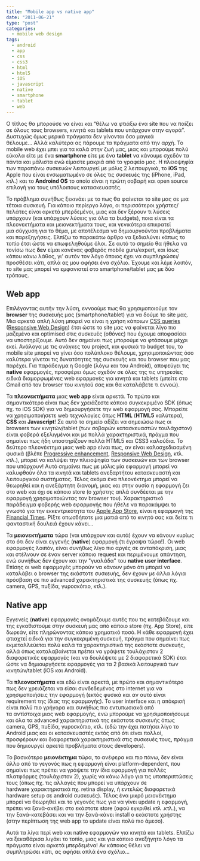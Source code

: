 ```yaml
---
title: "Mobile app vs native app"
date: "2011-06-21"
type: "post"
categories:
  - mobile web design
tags:
  - android
  - app
  - css
  - css3
  - html
  - html5
  - iOS
  - javascript
  - native
  - smartphone
  - tablet
  - web
---
```


Ο τίτλος θα μπορούσε να είναι και “θέλω να φτιάξω ένα site που να παίζει σε όλους τους browsers, κινητά και tablets που υπάρχουν στην αγορά”. Δυστυχώς όμως μερικά πράγματα δεν γίνονται όσο μαγικά θέλουμε... Αλλά καλύτερα ας πάρουμε τα πράγματα από την αρχή. Το mobile web έχει μπει για τα καλά στην ζωή μας, μιας και μπορούμε πολύ εύκολα είτε με ένα **smartphone** είτε με ένα **tablet** να κάνουμε σχεδόν τα πάντα και μάλιστα ενώ είμαστε μακριά από το γραφείο μας. Η πλειοψηφία των παραπάνω συσκευών λειτουργεί με μόλις 2 λειτουργικά, το **iOS** της Apple που είναι ενσωματωμένο σε όλες τις συσκευές της (iPhone, iPad, κτλ.) και το **Androind OS** το οποίο είναι η πρώτη σοβαρή και open source επιλογή για τους υπόλοιπους κατασκευαστές.

Το πρόβλημα συνήθως ξεκινάει με το πως θα φαίνεται το site μας σε μια τέτοια συσκευή. Για κάποιο περίεργο λόγο, οι περισσότεροι χρήστες/πελάτες είναι αρκετά μπερδεμένοι, μιας και δεν ξέρουν τι λύσεις υπάρχουν (και υπάρχουν λύσεις για όλα τα budgets), ποια είναι τα πλεονεκτήματα και μειονεκτήματα τους, και γενικότερα επικρατεί μια σύγχυση για το θέμα, με αποτέλεσμα να δημιουργούνται προβλήματα και παρεξηγήσεις. Ελπίζω το παρακάτω άρθρο να ξεδιαλύνει κάπως το τοπίο έτσι ώστε να επωφεληθούμε όλοι. Σε αυτό το σημείο θα ήθελα να τονίσω πως **δεν** είμαι κανένας φοβερός mobile guru/expert, και ίσως κάπου κάνω λάθος, γι' αυτόν τον λόγο όποιος έχει να συμπληρώσει/προσθέσει κάτι, απλά ας μου αφήσει ένα σχόλιο. Έχουμε και λέμε λοιπόν, το site μας μπορεί να εμφανιστεί στο smartphone/tablet μας με δύο τρόπους.

## Web app

Επιλέγοντας αυτήν την λύση, εννοούμε πως θα χρησιμοποιούμε τον **browser** της συσκευής μας (smartphone/tablet) για να δούμε το site μας. Μια αρκετά απλή λύση μπορεί να είναι η χρήση κάποιων [CSS queries](http://www.w3.org/TR/css3-mediaqueries/ "CSS Queries") ([Responsive Web Design](http://www.alistapart.com/articles/responsive-web-design "Responsive Web Design")) έτσι ώστε το site μας να φαίνεται λίγο πιο μαζεμένο και optimised στις συσκευές (οθόνες) που έχουμε αποφασίσει να υποστηρίξουμε. Αυτό δεν σημαίνει πως μπορούμε να φτάσουμε μέχρι εκεί. Ανάλογα με τις ανάγκες του project, και φυσικά το budget του, το mobile site μπορεί να γίνει όσο πολύπλοκο θέλουμε, χρησιμοποιώντας όσο καλύτερα γίνεται τις δυνατότητες της συσκευής και του browser που μας παρέχει. Για παράδειγμα η Google (λόγω και του Android), αποφεύγει τις **native** εφαρμογές, προσφέρει όμως σχεδόν σε όλες της τις υπηρεσίες ειδικά διαμορφωμένες web εφαρμογές για κινητά και tablets (μπείτε στο Gmail από τον browser του κινητού σας και θα καταλάβετε τι εννοώ).

Τα **πλεονεκτήματα** μιας **web app** είναι αρκετά. Το πρώτο και σημαντικότερο είναι πως δεν χρειάζεστε κάποιο συγκεκριμένο SDK (όπως πχ. το iOS SDK) για να δημιουργήσετε την web εφαρμογή σας. Μπορείτε να χρησιμοποιήσετε web τεχνολογίες όπως **HTML** (**HTML5** καλύτερα), **CSS** και **Javascript**! Σε αυτό το σημείο αξίζει να σημειώσω πως οι browsers των κινητών/tablet (των σοβαρών κατασκευαστών τουλάχιστον) είναι φοβερά εξελιγμένοι και με πολλά χαρακτηριστικά, πράγμα που σημαίνει πως ήδη υποστηρίζουν πολλά HTML5 και CSS3 καλούδια. Το δεύτερο πλεονέκτημα μιας web app είναι πως, αν είναι καλοσχεδιασμένη φυσικά (βλέπε [Progressive enhancement](http://en.wikipedia.org/wiki/Progressive_enhancement "Progressive Εnhancement"), [Responsive Web Design](http://www.alistapart.com/articles/responsive-web-design "Ρesponsive Web Design"), κτλ. κτλ.), μπορεί να καλύψει την πλειοψηφία των συσκευών και των browser που υπάρχουν! Αυτό σημαίνει πως με μόλις μία εφαρμογή μπορεί να καλυφθούν όλα τα κινητά και tablets ανεξαρτήτου κατασκευαστή και λειτουργικού συστήματος. Τέλος ακόμα ένα πλεονέκτημα μπορεί να θεωρηθεί και η ανεξάρτητη διανομή, μιας και στην ουσία η εφαρμογή ζει στο web και όχι σε κάποιο store (o χρήστης απλά συνδέεται με την εφαρμογή χρησιμοποιώντας τον browser του). Χαρακτηριστικό παράδειγμα φοβερής web εφαρμογής που ήθελε να παρακάμψει το γνωστό για την εκκεντρικότητα του [Apple App Store](http://www.apple.com/iphone/apps-for-iphone/ "Apple App Store"), είναι η εφαρμογή της [Financial Times](http://apps.ft.com/ "Financial Times web app"). Ρίξτε οπωσδήποτε μια ματιά από το κινητό σας και δείτε τι φανταστική δουλειά έχουν κάνει...

Τα **μειονεκτήματα** τώρα (ναι υπάρχουν και αυτά) έχουν να κάνουν κυρίως στο ότι δεν είναι εγγενής (**native**) εφαρμογή (τι έγραψα τώρα!). Οι web εφαρμογές λοιπόν, είναι συνήθως λίγο πιο αργές σε ανταπόκριση, μιας και στέλνουν σε έναν server κάποιο request και περιμένουμε απάντηση, ενώ συνήθως δεν έχουν και την "γυαλάδα" του **native user interface**. Επίσης οι web εφαρμογές μπορούν να κάνουν μόνο ότι μπορεί να καταλάβει ο browser της εκάστοτε συσκευής, δεν έχουν με άλλα λόγια πρόσβαση σε πιο advanced χαρακτηριστικά της συσκευής (όπως πχ. camera, GPS, πυξίδα, γυροσκόπιο, κτλ.).

## Native app

Εγγενείς (**native**) εφαρμογές ονομάζουμε αυτές που τις κατεβάζουμε και της εγκαθιστούμε στην συσκευή μας από κάποιο store (πχ. App Store), είτε δωρεάν, είτε πληρώνοντας κάποιο χρηματικό ποσό. Η κάθε εφαρμογή έχει φτιαχτεί ειδικά για την συγκεκριμένη συσκευή, πράγμα που σημαίνει πως εκμεταλλεύεται πολύ καλά τα χαρακτηριστικά της εκάστοτε συσκευής, αλλά όπως καταλαβαίνεται πρέπει να γράψετε τουλάχιστον 2 διαφορετικές εφαρμογές (και να δουλέψετε με 2 διαφορετικά SDK) έτσι ώστε να δημιουργήσετε εφαρμογές για τα 2 βασικά λειτουργικά των κινητών/tablet (iOS και Android).

Τα **πλεονεκτήματα** και εδώ είναι αρκετά, με πρώτο και σημαντικότερο πως δεν χρειάζεται να είσαι συνδεδεμένος στο internet για να χρησιμοποιήσεις την εφαρμογή (εκτός φυσικά και αν αυτό είναι requirement της ίδιας της εφαρμογής). Το user interface και η απόκρισή είναι πολύ πιο γρήγορα και συνήθως πιο εντυπωσιακά από τα αντίστοιχα μιας web εφαρμογής, ενώ μπορούμε να χρησιμοποιήσουμε και όλα τα advanced χαρακτηριστικά της εκάστοτε συσκευής όπως camera, GPS, πυξίδα, γυροσκόπιο, κτλ. (εδώ την έχει πατήσει λίγο το Android μιας και οι κατασκευαστές εκτός από ότι είναι πολλοί, προσφέρουν και διαφορετικά χαρακτηριστικά στις συσκευές τους, πράγμα που δημιουργεί αρκετά προβλήματα στους developers).

Το βασικότερο **μειονέκτημα** τώρα, το ανέφερα και πιο πάνω, δεν είναι άλλο από το γεγονός πως η εφαρμογή είναι platform-dependent, που σημαίνει πως πρέπει να γράψετε την ίδια εφαρμογή για πολλές πλατφόρμες (τουλάχιστον 2), χωρίς να κάνω λόγο για τις υποπεριπτώσεις τους (όπως πχ. τις αλλαγές που μπορεί να υπάρχουν σε hardware χαρακτηριστικά πχ. retina display, ή εντελώς διαφορετικά hardware setup σε android συσκευές). Τέλος ένα μικρό μειονέκτημα μπορεί να θεωρηθεί και το γεγονός πως για να γίνει update η εφαρμογή, πρέπει να ξανά-ανέβει στο εκάστοτε store (αφού εγκριθεί κτλ .κτλ.), να την ξανά-κατεβάσει και να την ξανά-κάνει install ο εκάστοτε χρήστης (στην περίπτωση της web app το update είναι πολύ πιο άμεσο).

Αυτά τα λίγα περί web και native εφαρμογών για κινητά και tablets. Ελπίζω να ξεκαθάρισα λιγάκι το τοπίο, μιας και για κάποιο ανεξήγητο λόγο τα πράγματα είναι αρκετά μπερδεμένα! Αν κάποιος θέλει να συμπληρώσει κάτι, ας αφήσει απλά ένα σχόλιο...
